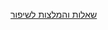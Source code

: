 [שאלות והמלצות לשיפור](https://docs.google.com/document/d/1S6uVU3NlPl6tVJUh0A9Ck_Fclj4EPBUXkRnH2UNjbos/edit?usp=sharing)
